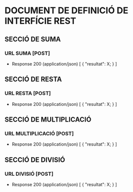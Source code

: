 # DOCUMENT DE DEFINICIÓ DE INTERFÍCIE REST

## SECCIÓ DE SUMA

### URL SUMA [POST]

+ Response 200 (application/json)
  [
    {
      "resultat": X;
    }
  ]
  
## SECCIÓ DE RESTA

### URL RESTA [POST]

+ Response 200 (application/json)
  [
    {
      "resultat": X;
    }
  ]

## SECCIÓ DE MULTIPLICACIÓ

### URL MULTIPLICACIÓ [POST]

+ Response 200 (application/json)
  [
    {
      "resultat": X;
    }
  ]
  
## SECCIÓ DE DIVISIÓ

### URL DIVISIÓ [POST]

+ Response 200 (application/json)
  [
    {
      "resultat": X;
    }
  ]

